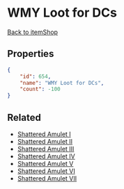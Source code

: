 # WMY Loot for DCs

<no description available>

[Back to itemShop](../item-shops.md)

## Properties

```json
{
    "id": 654,
    "name": "WMY Loot for DCs",
    "count": -100
}
```

## Related

- [Shattered Amulet I](../items/19392-shattered-amulet-i.md)
- [Shattered Amulet II](../items/19393-shattered-amulet-ii.md)
- [Shattered Amulet III](../items/19394-shattered-amulet-iii.md)
- [Shattered Amulet IV](../items/19395-shattered-amulet-iv.md)
- [Shattered Amulet V](../items/19396-shattered-amulet-v.md)
- [Shattered Amulet VI](../items/19397-shattered-amulet-vi.md)
- [Shattered Amulet VII](../items/19398-shattered-amulet-vii.md)

